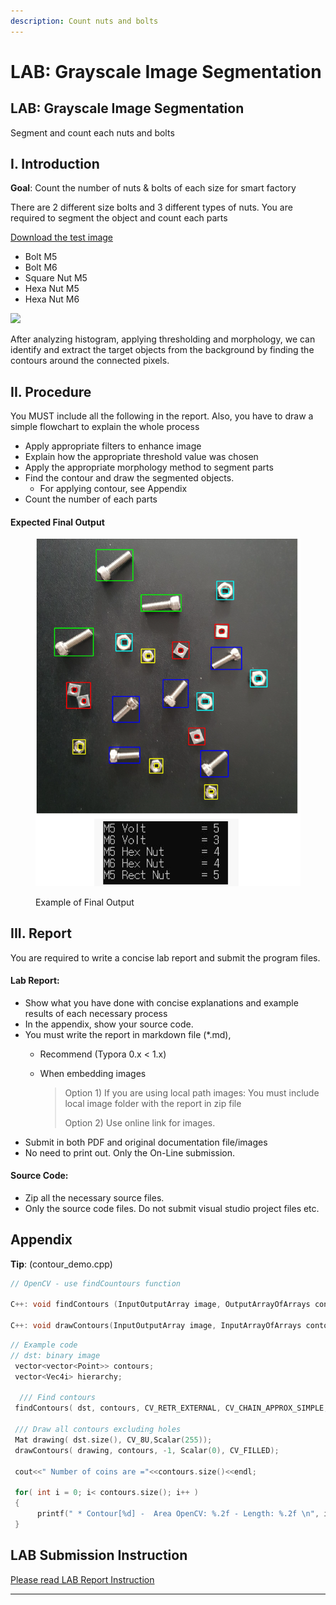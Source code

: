 ```yaml
---
description: Count nuts and bolts
---
```


# LAB: Grayscale Image Segmentation

## LAB: Grayscale Image Segmentation

Segment and count each nuts and bolts

## I. Introduction

**Goal**: Count the number of nuts & bolts of each size for smart factory

There are 2 different size bolts and 3 different types of nuts. You are required to segment the object and count each parts

[Download the test image](https://github.com/ykkimhgu/DLIP-src/blob/main/LAB\_grayscale/Lab\_GrayScale\_TestImage.jpg)

* Bolt M5
* Bolt M6
* Square Nut M5
* Hexa Nut M5
* Hexa Nut M6

![](https://raw.githubusercontent.com/ykkimhgu/DLIP-src/main/LAB\_grayscale/Lab\_GrayScale\_TestImage.jpg)

After analyzing histogram, applying thresholding and morphology, we can identify and extract the target objects from the background by finding the contours around the connected pixels.

## II. Procedure

You MUST include all the following in the report. Also, you have to draw a simple flowchart to explain the whole process

* Apply appropriate filters to enhance image
* Explain how the appropriate threshold value was chosen
* Apply the appropriate morphology method to segment parts
* Find the contour and draw the segmented objects.
  * For applying contour, see Appendix
* Count the number of each parts

#### Expected Final Output

<figure><img src="../../.gitbook/assets/image (1).png" alt=""><figcaption><p>Example of Final Output</p></figcaption></figure>



## III. Report

You are required to write a concise lab report and submit the program files.

#### Lab Report:

* Show what you have done with concise explanations and example results of each necessary process
* In the appendix, show your source code.
* You must write the report in markdown file (\*.md),
  * Recommend (Typora 0.x < 1.x)
  *   When embedding images

      > Option 1) If you are using local path images: You must include local image folder with the report in zip file
      >
      > Option 2) Use online link for images.
* Submit in both PDF and original documentation file/images
* No need to print out. Only the On-Line submission.

#### Source Code:

* Zip all the necessary source files.
* Only the source code files. Do not submit visual studio project files etc.

## Appendix

**Tip**: (contour\_demo.cpp)

```cpp
// OpenCV - use findCountours function

C++: void findContours (InputOutputArray image, OutputArrayOfArrays contours, int mode, int method, Point offset=Point())

C++: void drawContours(InputOutputArray image, InputArrayOfArrays contours, int contourIdx, const Scalar& color, int thickness=1, int lineType=8, InputArrayhierarchy=noArray(), int maxLevel=INT_MAX, Point offset=Point() )
```

```cpp
// Example code
// dst: binary image
 vector<vector<Point>> contours;
 vector<Vec4i> hierarchy;

  /// Find contours
 findContours( dst, contours, CV_RETR_EXTERNAL, CV_CHAIN_APPROX_SIMPLE, Point(0, 0) );
  
 /// Draw all contours excluding holes
 Mat drawing( dst.size(), CV_8U,Scalar(255));
 drawContours( drawing, contours, -1, Scalar(0), CV_FILLED);
   
 cout<<" Number of coins are ="<<contours.size()<<endl;
 
 for( int i = 0; i< contours.size(); i++ )
 {
      printf(" * Contour[%d] -  Area OpenCV: %.2f - Length: %.2f \n", i, contourArea(contours[i]),                          arcLength( contours[i], true ) );       
 }
```

##

## LAB Submission Instruction

[Please read LAB Report Instruction ](lab-report-instruction.md)





****



